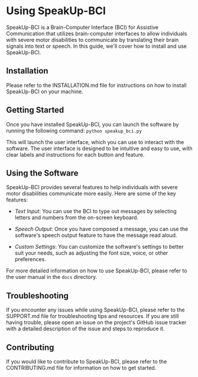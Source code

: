 # Using SpeakUp-BCI

SpeakUp-BCI is a Brain-Computer Interface (BCI) for Assistive Communication that utilizes brain-computer interfaces to allow individuals with severe motor disabilities to communicate by translating their brain signals into text or speech. In this guide, we'll cover how to install and use SpeakUp-BCI.


## Installation

Please refer to the INSTALLATION.md file for instructions on how to install SpeakUp-BCI on your machine.

## Getting Started

Once you have installed SpeakUp-BCI, you can launch the software by running the following command: `python speakup_bci.py`


This will launch the user interface, which you can use to interact with the software. The user interface is designed to be intuitive and easy to use, with clear labels and instructions for each button and feature.

## Using the Software
SpeakUp-BCI provides several features to help individuals with severe motor disabilities communicate more easily. Here are some of the key features:

* *Text Input*: You can use the BCI to type out messages by selecting letters and numbers from the on-screen keyboard.

* *Speech Output*: Once you have composed a message, you can use the software's speech output feature to have the message read aloud.

* *Custom Settings*: You can customize the software's settings to better suit your needs, such as adjusting the font size, voice, or other preferences.

For more detailed information on how to use SpeakUp-BCI, please refer to the user manual in the `docs` directory.

## Troubleshooting

If you encounter any issues while using SpeakUp-BCI, please refer to the SUPPORT.md file for troubleshooting tips and resources. If you are still having trouble, please open an issue on the project's GitHub issue tracker with a detailed description of the issue and steps to reproduce it.

## Contributing

If you would like to contribute to SpeakUp-BCI, please refer to the CONTRIBUTING.md file for information on how to get started.
